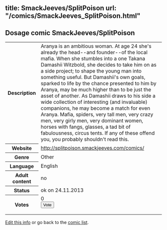 title: SmackJeeves/SplitPoison
url: "/comics/SmackJeeves_SplitPoison.html"
---
Dosage comic SmackJeeves/SplitPoison
-----------------------------------------

<p id="msg"></p>
<script type="text/javascript">
if (window.location.search === '?edit_info_mail=sent_ok') {
  var elem = document.getElementById("msg");
  elem.innerHTML = 'Edited information sucessfully sent for review, which is usually done daily. Thanks!';
  elem.className = 'ok';
}
</script>
<table class="comicinfo">
<tr>
<th>Description</th><td>Aranya is an ambitious woman. At age 24 she's already the head--and founder--of the local mafia. When she stumbles into a one Takana Damashii Witzbold, she decides to take him on as a side project; to shape the young man into something useful. But Damashii's own goals, sparked to life by the chance presented to him by Aranya, may be much higher than to be just the asset of another. As Damashii draws to his side a wide collection of interesting (and invaluable) companions, he may become a match for even Aranya. Mafia, spiders, very tall men, very crazy men, very girly men, very dominant women, horses with fangs, glasses, a tad bit of fabulousness, circus tents. If any of these offend you, you probably shouldn't read this.</td>
</tr>
<tr>
<th>Website</th><td><a href="http://splitpoison.smackjeeves.com/comics/">http://splitpoison.smackjeeves.com/comics/</a></td>
</tr>
<tr>
<th>Genre</th><td>Other</td>
</tr>
<tr>
<th>Language</th><td>English</td>
</tr>
<tr>
<th>Adult content</th><td>no</td>
</tr>
<tr>
<th>Status</th><td>ok on 24.11.2013</td>
</tr>
<tr>
<th>Votes</th><td>0
<form action="http://gaecounter.appspot.com/count/" method="POST">
<input name="name" type="hidden" value="SmackJeeves_SplitPoison"/>
<input name="uid" type="hidden" id="voteuid" value=""/>
<input type="submit" value="Vote"/>
</form>
</td>
</tr>
</table>
<script type="text/javascript">
var ua = navigator.userAgent;
document.getElementById("voteuid").value = ua.replace(/[^a-zA-Z0-9\._:]/g , "_");;
</script>

[Edit this info](SmackJeeves_SplitPoison_edit.html) or go back to the [comic list](../comic-index.html).
